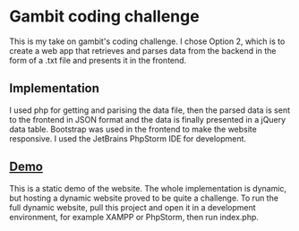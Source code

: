 # Gambit coding challenge
This is my take on gambit's coding challenge. I chose Option 2, which is to create a web app that retrieves and parses data from the backend in the form of a .txt file and presents it in the frontend.

## Implementation
I used php for getting and parising the data file, then the parsed data is sent to the frontend in JSON format and the data is finally presented in a jQuery data table. Bootstrap was used in the frontend to make the website responsive. I used the JetBrains PhpStorm IDE for development.

## [Demo](https://it-teaching-abo-akademi.github.io/csdewas-project-1-jiwester/Challenge/html/index.html)
This is a static demo of the website. The whole implementation is dynamic, but hosting a dynamic website proved to be quite a challenge. To run the full dynamic website, pull this project and open it in a development environment, for example XAMPP or PhpStorm, then run index.php.
